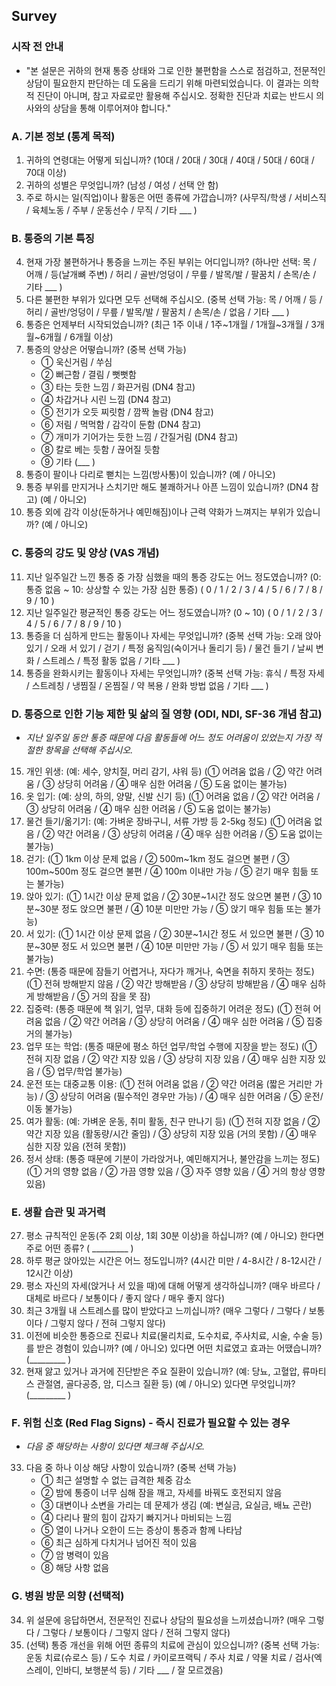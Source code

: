 ## Survey

### 시작 전 안내
- "본 설문은 귀하의 현재 통증 상태와 그로 인한 불편함을 스스로 점검하고, 전문적인 상담이 필요한지 판단하는 데 도움을 드리기 위해 마련되었습니다. 이 결과는 의학적 진단이 아니며, 참고 자료로만 활용해 주십시오. 정확한 진단과 치료는 반드시 의사와의 상담을 통해 이루어져야 합니다."

### A. 기본 정보 (통계 목적)

1.  귀하의 연령대는 어떻게 되십니까? (10대 / 20대 / 30대 / 40대 / 50대 / 60대 / 70대 이상)
2.  귀하의 성별은 무엇입니까? (남성 / 여성 / 선택 안 함)
3.  주로 하시는 일(직업)이나 활동은 어떤 종류에 가깝습니까? (사무직/학생 / 서비스직 / 육체노동 / 주부 / 운동선수 / 무직 / 기타 ___ )

### B. 통증의 기본 특징

4.  현재 가장 불편하거나 통증을 느끼는 주된 부위는 어디입니까? (하나만 선택: 목 / 어깨 / 등(날개뼈 주변) / 허리 / 골반/엉덩이 / 무릎 / 발목/발 / 팔꿈치 / 손목/손 / 기타 ___ )
5.  다른 불편한 부위가 있다면 모두 선택해 주십시오. (중복 선택 가능: 목 / 어깨 / 등 / 허리 / 골반/엉덩이 / 무릎 / 발목/발 / 팔꿈치 / 손목/손 / 없음 / 기타 ___ )
6.  통증은 언제부터 시작되었습니까? (최근 1주 이내 / 1주~1개월 / 1개월~3개월 / 3개월~6개월 / 6개월 이상)
7.  통증의 양상은 어떻습니까? (중복 선택 가능)
    - ① 욱신거림 / 쑤심
    - ② 뻐근함 / 결림 / 뻣뻣함
    - ③ 타는 듯한 느낌 / 화끈거림 (DN4 참고)
    - ④ 차갑거나 시린 느낌 (DN4 참고)
    - ⑤ 전기가 오듯 찌릿함 / 깜짝 놀람 (DN4 참고)
    - ⑥ 저림 / 먹먹함 / 감각이 둔함 (DN4 참고)
    - ⑦ 개미가 기어가는 듯한 느낌 / 간질거림 (DN4 참고)
    - ⑧ 칼로 베는 듯함 / 끊어질 듯함
    - ⑨ 기타 (___ )
8.  통증이 팔이나 다리로 뻗치는 느낌(방사통)이 있습니까? (예 / 아니오)
9.  통증 부위를 만지거나 스치기만 해도 불쾌하거나 아픈 느낌이 있습니까? (DN4 참고) (예 / 아니오)
10. 통증 외에 감각 이상(둔하거나 예민해짐)이나 근력 약화가 느껴지는 부위가 있습니까? (예 / 아니오)

### C. 통증의 강도 및 양상 (VAS 개념)

11. 지난 일주일간 느낀 통증 중 가장 심했을 때의 통증 강도는 어느 정도였습니까? (0: 통증 없음 ~ 10: 상상할 수 있는 가장 심한 통증)
    ( 0 / 1 / 2 / 3 / 4 / 5 / 6 / 7 / 8 / 9 / 10 )
12. 지난 일주일간 평균적인 통증 강도는 어느 정도였습니까? (0 ~ 10)
    ( 0 / 1 / 2 / 3 / 4 / 5 / 6 / 7 / 8 / 9 / 10 )
13. 통증을 더 심하게 만드는 활동이나 자세는 무엇입니까? (중복 선택 가능: 오래 앉아있기 / 오래 서 있기 / 걷기 / 특정 움직임(숙이거나 돌리기 등) / 물건 들기 / 날씨 변화 / 스트레스 / 특정 활동 없음 / 기타 ___ )
14. 통증을 완화시키는 활동이나 자세는 무엇입니까? (중복 선택 가능: 휴식 / 특정 자세 / 스트레칭 / 냉찜질 / 온찜질 / 약 복용 / 완화 방법 없음 / 기타 ___ )

### D. 통증으로 인한 기능 제한 및 삶의 질 영향 (ODI, NDI, SF-36 개념 참고)

- *지난 일주일 동안 통증 때문에 다음 활동들에 어느 정도 어려움이 있었는지 가장 적절한 항목을 선택해 주십시오.*
15. 개인 위생: (예: 세수, 양치질, 머리 감기, 샤워 등)
    (① 어려움 없음 / ② 약간 어려움 / ③ 상당히 어려움 / ④ 매우 심한 어려움 / ⑤ 도움 없이는 불가능)
16. 옷 입기: (예: 상의, 하의, 양말, 신발 신기 등)
    (① 어려움 없음 / ② 약간 어려움 / ③ 상당히 어려움 / ④ 매우 심한 어려움 / ⑤ 도움 없이는 불가능)
17. 물건 들기/옮기기: (예: 가벼운 장바구니, 서류 가방 등 2-5kg 정도)
    (① 어려움 없음 / ② 약간 어려움 / ③ 상당히 어려움 / ④ 매우 심한 어려움 / ⑤ 도움 없이는 불가능)
18. 걷기:
    (① 1km 이상 문제 없음 / ② 500m~1km 정도 걸으면 불편 / ③ 100m~500m 정도 걸으면 불편 / ④ 100m 이내만 가능 / ⑤ 걷기 매우 힘듦 또는 불가능)
19. 앉아 있기:
    (① 1시간 이상 문제 없음 / ② 30분~1시간 정도 앉으면 불편 / ③ 10분~30분 정도 앉으면 불편 / ④ 10분 미만만 가능 / ⑤ 앉기 매우 힘듦 또는 불가능)
20. 서 있기:
    (① 1시간 이상 문제 없음 / ② 30분~1시간 정도 서 있으면 불편 / ③ 10분~30분 정도 서 있으면 불편 / ④ 10분 미만만 가능 / ⑤ 서 있기 매우 힘듦 또는 불가능)
21. 수면: (통증 때문에 잠들기 어렵거나, 자다가 깨거나, 숙면을 취하지 못하는 정도)
    (① 전혀 방해받지 않음 / ② 약간 방해받음 / ③ 상당히 방해받음 / ④ 매우 심하게 방해받음 / ⑤ 거의 잠을 못 잠)
22. 집중력: (통증 때문에 책 읽기, 업무, 대화 등에 집중하기 어려운 정도)
    (① 전혀 어려움 없음 / ② 약간 어려움 / ③ 상당히 어려움 / ④ 매우 심한 어려움 / ⑤ 집중 거의 불가능)
23. 업무 또는 학업: (통증 때문에 평소 하던 업무/학업 수행에 지장을 받는 정도)
    (① 전혀 지장 없음 / ② 약간 지장 있음 / ③ 상당히 지장 있음 / ④ 매우 심한 지장 있음 / ⑤ 업무/학업 불가능)
24. 운전 또는 대중교통 이용:
    (① 전혀 어려움 없음 / ② 약간 어려움 (짧은 거리만 가능) / ③ 상당히 어려움 (필수적인 경우만 가능) / ④ 매우 심한 어려움 / ⑤ 운전/이동 불가능)
25. 여가 활동: (예: 가벼운 운동, 취미 활동, 친구 만나기 등)
    (① 전혀 지장 없음 / ② 약간 지장 있음 (활동량/시간 줄임) / ③ 상당히 지장 있음 (거의 못함) / ④ 매우 심한 지장 있음 (전혀 못함))
26. 정서 상태: (통증 때문에 기분이 가라앉거나, 예민해지거나, 불안감을 느끼는 정도)
    (① 거의 영향 없음 / ② 가끔 영향 있음 / ③ 자주 영향 있음 / ④ 거의 항상 영향 있음)

### E. 생활 습관 및 과거력

27. 평소 규칙적인 운동(주 2회 이상, 1회 30분 이상)을 하십니까? (예 / 아니오) 한다면 주로 어떤 종류? ( _________ )
28. 하루 평균 앉아있는 시간은 어느 정도입니까? (4시간 미만 / 4-8시간 / 8-12시간 / 12시간 이상)
29. 평소 자신의 자세(앉거나 서 있을 때)에 대해 어떻게 생각하십니까? (매우 바르다 / 대체로 바르다 / 보통이다 / 좋지 않다 / 매우 좋지 않다)
30. 최근 3개월 내 스트레스를 많이 받았다고 느끼십니까? (매우 그렇다 / 그렇다 / 보통이다 / 그렇지 않다 / 전혀 그렇지 않다)
31. 이전에 비슷한 통증으로 진료나 치료(물리치료, 도수치료, 주사치료, 시술, 수술 등)를 받은 경험이 있습니까? (예 / 아니오) 있다면 어떤 치료였고 효과는 어땠습니까? (_________ )
32. 현재 앓고 있거나 과거에 진단받은 주요 질환이 있습니까? (예: 당뇨, 고혈압, 류마티스 관절염, 골다공증, 암, 디스크 질환 등) (예 / 아니오) 있다면 무엇입니까? (_________ )

### F. 위험 신호 (Red Flag Signs) - 즉시 진료가 필요할 수 있는 경우

- *다음 중 해당하는 사항이 있다면 체크해 주십시오.*
33. 다음 중 하나 이상 해당 사항이 있습니까? (중복 선택 가능)
    - ① 최근 설명할 수 없는 급격한 체중 감소
    - ② 밤에 통증이 너무 심해 잠을 깨고, 자세를 바꿔도 호전되지 않음
    - ③ 대변이나 소변을 가리는 데 문제가 생김 (예: 변실금, 요실금, 배뇨 곤란)
    - ④ 다리나 팔의 힘이 갑자기 빠지거나 마비되는 느낌
    - ⑤ 열이 나거나 오한이 드는 증상이 통증과 함께 나타남
    - ⑥ 최근 심하게 다치거나 넘어진 적이 있음
    - ⑦ 암 병력이 있음
    - ⑧ 해당 사항 없음

### G. 병원 방문 의향 (선택적)

34. 위 설문에 응답하면서, 전문적인 진료나 상담의 필요성을 느끼셨습니까? (매우 그렇다 / 그렇다 / 보통이다 / 그렇지 않다 / 전혀 그렇지 않다)
35. (선택) 통증 개선을 위해 어떤 종류의 치료에 관심이 있으십니까? (중복 선택 가능: 운동 치료(슈로스 등) / 도수 치료 / 카이로프랙틱 / 주사 치료 / 약물 치료 / 검사(엑스레이, 인바디, 보행분석 등) / 기타 ___ / 잘 모르겠음)